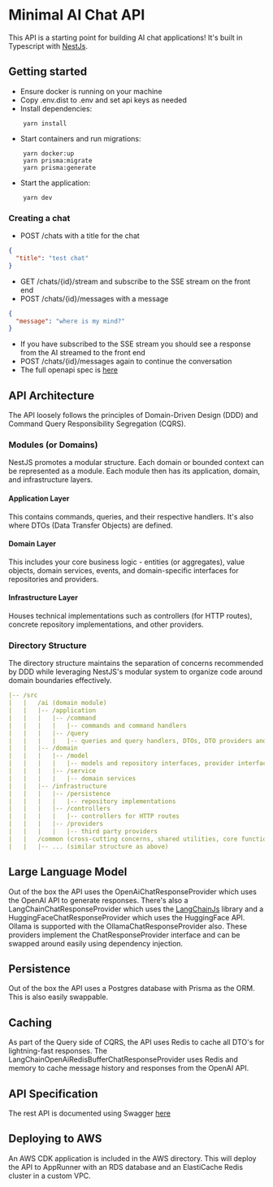 # Minimal AI Chat API

This API is a starting point for building AI chat applications! It's built in Typescript with [NestJs](https://nestjs.com).

## Getting started

- Ensure docker is running on your machine
- Copy .env.dist to .env and set api keys as needed
- Install dependencies:
```
    yarn install
```
- Start containers and run migrations:
```
    yarn docker:up
    yarn prisma:migrate
    yarn prisma:generate
```
- Start the application:

```
    yarn dev
```

### Creating a chat
- POST /chats with a title for the chat
```json
{
  "title": "test chat"
}
```
- GET /chats/{id}/stream and subscribe to the SSE stream on the front end
- POST /chats/{id}/messages with a message
```json
{
  "message": "where is my mind?"
}
```
- If you have subscribed to the SSE stream you should see a response from the AI streamed to the front end
- POST /chats/{id}/messages again to continue the conversation
- The full openapi spec is [here](docs/openapi/open-api.yml)

## API Architecture

The API loosely follows the principles of Domain-Driven Design (DDD) and Command Query Responsibility Segregation (CQRS).

### Modules (or Domains)
NestJS promotes a modular structure. 
Each domain or bounded context can be represented as a module. 
Each module then has its application, domain, and infrastructure layers.

#### Application Layer
This contains commands, queries, and their respective handlers. It's also where DTOs (Data Transfer Objects) are defined.

#### Domain Layer
This includes your core business logic - entities (or aggregates), value objects, domain services, events, and domain-specific interfaces for repositories and providers.

#### Infrastructure Layer
Houses technical implementations such as controllers (for HTTP routes), concrete repository implementations, and other providers.

### Directory Structure
The directory structure maintains the separation of concerns recommended by DDD while leveraging NestJS's modular system to organize code around domain boundaries effectively.

```yaml
|-- /src
|   |   /ai (domain module)
|   |   |-- /application
|   |   |   |-- /command
|   |   |   |   |-- commands and command handlers
|   |   |   |-- /query
|   |   |   |   |-- queries and query handlers, DTOs, DTO providers and response builders
|   |   |-- /domain
|   |   |   |-- /model
|   |   |   |   |-- models and repository interfaces, provider interfaces
|   |   |   |-- /service
|   |   |   |   |-- domain services
|   |   |-- /infrastructure
|   |   |   |-- /persistence
|   |   |   |   |-- repository implementations
|   |   |   |-- /controllers
|   |   |   |   |-- controllers for HTTP routes
|   |   |   |-- /providers
|   |   |   |   |-- third party providers
|   |   /common (cross-cutting concerns, shared utilities, core functionality)
|   |   |-- ... (similar structure as above)
```

## Large Language Model

Out of the box the API uses the OpenAiChatResponseProvider which uses the OpenAI API to generate responses. 
There's also a LangChainChatResponseProvider which uses the [LangChainJs](https://js.langchain.com/) library and a HuggingFaceChatResponseProvider which uses the HuggingFace API. 
Ollama is supported with the OllamaChatResponseProvider also.
These providers implement the ChatResponseProvider interface and can be swapped around easily using dependency injection.

## Persistence

Out of the box the API uses a Postgres database with Prisma as the ORM. This is also easily swappable.

## Caching

As part of the Query side of CQRS, the API uses Redis to cache all DTO's for lightning-fast responses. 
The LangChainOpenAiRedisBufferChatResponseProvider uses Redis and memory to cache message history and responses from the OpenAI API.

## API Specification

The rest API is documented using Swagger [here](docs/openapi/open-api.yml) 

## Deploying to AWS

An AWS CDK application is included in the AWS directory. 
This will deploy the API to AppRunner with an RDS database and an ElastiCache Redis cluster in a custom VPC.
